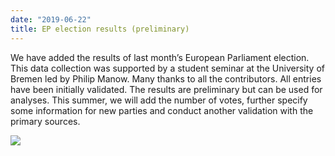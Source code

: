```yaml
---
date: "2019-06-22"
title: EP election results (preliminary)
---
```


We have added the results of last month’s European Parliament election. This data collection was supported by a student seminar at the University of Bremen led by Philip Manow. Many thanks to all the contributors. All entries have been initially validated.
The results are preliminary but can be used for analyses. This summer, we will add the number of votes, further specify some information for new parties and conduct another validation with the primary sources.

![](/images/parliament-germany.jpg)
